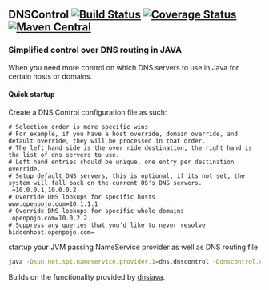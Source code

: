 ## DNSControl [![Build Status](https://travis-ci.org/OpenPojo/dnscontrol.svg?branch=master)](https://travis-ci.org/OpenPojo/dnscontrol) [![Coverage Status](https://coveralls.io/repos/github/OpenPojo/dnscontrol/badge.svg?branch=master)](https://coveralls.io/github/OpenPojo/dnscontrol?branch=master) [![Maven Central](https://maven-badges.herokuapp.com/maven-central/com.openpojo/dnscontrol/badge.svg?style=flat)](http://search.maven.org/#search|ga|1|g%3Acom.openpojo)
### Simplified control over DNS routing in JAVA
When you need more control on which DNS servers to use in Java for certain hosts or domains.

#### Quick startup
Create a DNS Control configuration file as such:
```properties
# Selection order is more specific wins
# For example, if you have a host override, domain override, and default override, they will be processed in that order.
# The left hand side is the over ride destination, the right hand is the list of dns servers to use.
# Left hand entries should be unique, one entry per destination override.
# Setup default DNS servers, this is optional, if its not set, the system will fall back on the current OS's DNS servers.
.=10.0.0.1,10.0.0.2
# Override DNS lookups for specific hosts
www.openpojo.com=10.1.1.1
# Override DNS lookups for specific whole domains
.openpojo.com=10.0.2.2
# Suppress any queries that you'd like to never resolve
hiddenhost.openpojo.com=
```
startup your JVM passing NameService provider as well as DNS routing file
```sh
java -Dsun.net.spi.nameservice.provider.1=dns,dnscontrol -Ddnscontrol.conf.file=/path/where/dns_control_file
```

Builds on the functionality provided by [dnsjava](http://dnsjava.org/).
